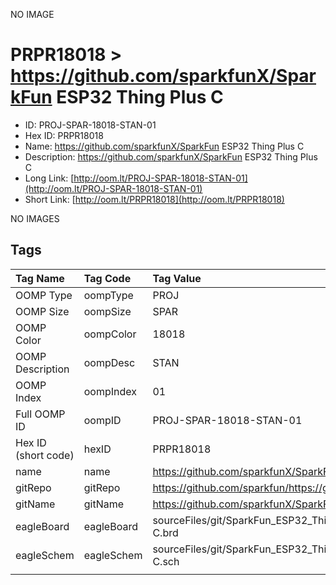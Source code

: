 


  
NO IMAGE  
# PRPR18018 > https://github.com/sparkfunX/SparkFun ESP32 Thing Plus C

- ID: PROJ-SPAR-18018-STAN-01
- Hex ID: PRPR18018
- Name: https://github.com/sparkfunX/SparkFun ESP32 Thing Plus C
- Description: https://github.com/sparkfunX/SparkFun ESP32 Thing Plus C
- Long Link: [http://oom.lt/PROJ-SPAR-18018-STAN-01](http://oom.lt/PROJ-SPAR-18018-STAN-01)
- Short Link: [http://oom.lt/PRPR18018](http://oom.lt/PRPR18018)
  
NO IMAGES  
## Tags
  

|Tag Name|Tag Code|Tag Value|
| :--- | :--- | :--- |
|OOMP Type|oompType|PROJ|
|OOMP Size|oompSize|SPAR|
|OOMP Color|oompColor|18018|
|OOMP Description|oompDesc|STAN|
|OOMP Index|oompIndex|01|
|Full OOMP ID|oompID|PROJ-SPAR-18018-STAN-01|
|Hex ID (short code)|hexID|PRPR18018|
|name|name|https://github.com/sparkfunX/SparkFun ESP32 Thing Plus C|
|gitRepo|gitRepo|https://github.com/sparkfun/https://github.com/sparkfunX/SparkFun_ESP32_Thing_Plus_C|
|gitName|gitName|https://github.com/sparkfunX/SparkFun_ESP32_Thing_Plus_C|
|eagleBoard|eagleBoard|sourceFiles/git/SparkFun_ESP32_Thing_Plus_C/Hardware/SparkFun ESP32 Thing Plus C.brd|
|eagleSchem|eagleSchem|sourceFiles/git/SparkFun_ESP32_Thing_Plus_C/Hardware/SparkFun ESP32 Thing Plus C.sch|
||||
